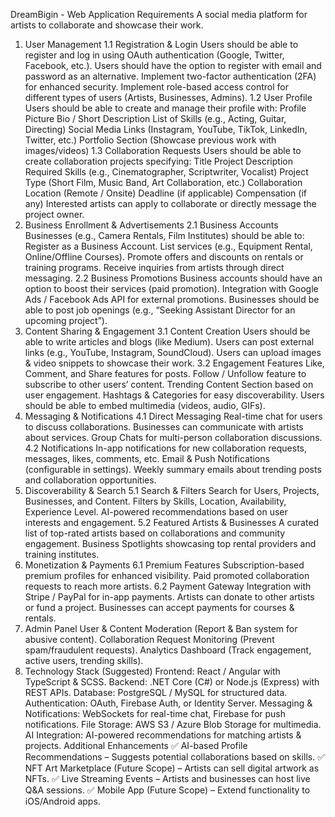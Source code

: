  DreamBigin - Web Application Requirements
A social media platform for artists to collaborate and showcase their work.

1. User Management
1.1 Registration & Login
Users should be able to register and log in using OAuth authentication (Google, Twitter, Facebook, etc.).
Users should have the option to register with email and password as an alternative.
Implement two-factor authentication (2FA) for enhanced security.
Implement role-based access control for different types of users (Artists, Businesses, Admins).
1.2 User Profile
Users should be able to create and manage their profile with:
Profile Picture
Bio / Short Description
List of Skills (e.g., Acting, Guitar, Directing)
Social Media Links (Instagram, YouTube, TikTok, LinkedIn, Twitter, etc.)
Portfolio Section (Showcase previous work with images/videos)
1.3 Collaboration Requests
Users should be able to create collaboration projects specifying:
Title
Project Description
Required Skills (e.g., Cinematographer, Scriptwriter, Vocalist)
Project Type (Short Film, Music Band, Art Collaboration, etc.)
Collaboration Location (Remote / Onsite)
Deadline (if applicable)
Compensation (if any)
Interested artists can apply to collaborate or directly message the project owner.
2. Business Enrollment & Advertisements
2.1 Business Accounts
Businesses (e.g., Camera Rentals, Film Institutes) should be able to:
Register as a Business Account.
List services (e.g., Equipment Rental, Online/Offline Courses).
Promote offers and discounts on rentals or training programs.
Receive inquiries from artists through direct messaging.
2.2 Business Promotions
Business accounts should have an option to boost their services (paid promotion).
Integration with Google Ads / Facebook Ads API for external promotions.
Businesses should be able to post job openings (e.g., “Seeking Assistant Director for an upcoming project”).
3. Content Sharing & Engagement
3.1 Content Creation
Users should be able to write articles and blogs (like Medium).
Users can post external links (e.g., YouTube, Instagram, SoundCloud).
Users can upload images & video snippets to showcase their work.
3.2 Engagement Features
Like, Comment, and Share features for posts.
Follow / Unfollow feature to subscribe to other users’ content.
Trending Content Section based on user engagement.
Hashtags & Categories for easy discoverability.
Users should be able to embed multimedia (videos, audio, GIFs).
4. Messaging & Notifications
4.1 Direct Messaging
Real-time chat for users to discuss collaborations.
Businesses can communicate with artists about services.
Group Chats for multi-person collaboration discussions.
4.2 Notifications
In-app notifications for new collaboration requests, messages, likes, comments, etc.
Email & Push Notifications (configurable in settings).
Weekly summary emails about trending posts and collaboration opportunities.
5. Discoverability & Search
5.1 Search & Filters
Search for Users, Projects, Businesses, and Content.
Filters by Skills, Location, Availability, Experience Level.
AI-powered recommendations based on user interests and engagement.
5.2 Featured Artists & Businesses
A curated list of top-rated artists based on collaborations and community engagement.
Business Spotlights showcasing top rental providers and training institutes.
6. Monetization & Payments
6.1 Premium Features
Subscription-based premium profiles for enhanced visibility.
Paid promoted collaboration requests to reach more artists.
6.2 Payment Gateway
Integration with Stripe / PayPal for in-app payments.
Artists can donate to other artists or fund a project.
Businesses can accept payments for courses & rentals.
7. Admin Panel
User & Content Moderation (Report & Ban system for abusive content).
Collaboration Request Monitoring (Prevent spam/fraudulent requests).
Analytics Dashboard (Track engagement, active users, trending skills).
8. Technology Stack (Suggested)
Frontend: React / Angular with TypeScript & SCSS.
Backend: .NET Core (C#) or Node.js (Express) with REST APIs.
Database: PostgreSQL / MySQL for structured data.
Authentication: OAuth, Firebase Auth, or Identity Server.
Messaging & Notifications: WebSockets for real-time chat, Firebase for push notifications.
File Storage: AWS S3 / Azure Blob Storage for multimedia.
AI Integration: AI-powered recommendations for matching artists & projects.
Additional Enhancements
✅ AI-based Profile Recommendations – Suggests potential collaborations based on skills.
✅ NFT Art Marketplace (Future Scope) – Artists can sell digital artwork as NFTs.
✅ Live Streaming Events – Artists and businesses can host live Q&A sessions.
✅ Mobile App (Future Scope) – Extend functionality to iOS/Android apps.